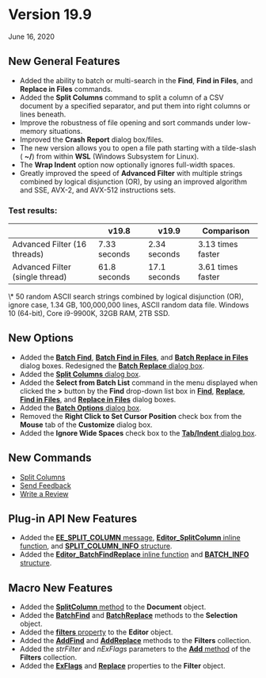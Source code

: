 # Version 19.9

June 16, 2020

## New General Features

- Added the ability to batch or multi-search in the **Find**, **Find in Files**, and **Replace in Files** commands.
- Added the **Split Columns** command to split a column of a CSV document by a specified separator, and put them into right columns or lines beneath.
- Improve the robustness of file opening and sort commands under low-memory situations.
- Improved the **Crash Report** dialog box/files.
- The new version allows you to open a file path starting with a tilde-slash ( **~/**) from within **WSL** (Windows Subsystem for Linux).
- The **Wrap Indent** option now optionally ignores full-width spaces.
- Greatly improved the speed of **Advanced Filter** with multiple strings combined by logical disjunction (OR), by using an improved algorithm and SSE, AVX-2, and AVX-512 instructions sets.

### Test results:

|  | v19.8 | v19.9 | Comparison |
| --- | --- | --- | --- |
| Advanced Filter (16 threads) | 7.33 seconds | 2.34 seconds | 3.13 times faster |
| Advanced Filter (single thread) | 61.8 seconds | 17.1 seconds | 3.61 times faster |

\\* 50 random ASCII search strings combined by logical disjunction (OR), ignore case, 1.34 GB, 100,000,000 lines, ASCII random data file. Windows 10 (64-bit), Core i9-9900K, 32GB RAM, 2TB SSD.

## New Options

- Added the [**Batch Find**](../dlg/find/index), [**Batch Find in Files**](../dlg/find_in_files/index), and [**Batch Replace in Files**](../dlg/replace_in_files/index) dialog boxes. Redesigned the [**Batch Replace** dialog box](../dlg/replace/index).
- Added the [**Split Columns** dialog box](../dlg/split_column/index).
- Added the **Select from Batch List** command in the menu displayed when clicked the **>** button by the **Find** drop-down list box in [**Find**](../dlg/find/index), [**Replace**](../dlg/replace/index), [**Find in Files**](../dlg/find_in_files/index), and [**Replace in Files**](../dlg/replace_in_files/index) dialog boxes.
- Added the [**Batch Options** dialog box](../dlg/batch_options/index).
- Removed the **Right Click to Set Cursor Position** check box from the **Mouse** tab of the **Customize** dialog box.
- Added the **Ignore Wide Spaces** check box to the [**Tab/Indent** dialog box](../dlg/properties/general/indent/index).

## New Commands

- [Split Columns](../cmd/edit/split_column)
- [Send Feedback](../cmd/help/send_feedback)
- [Write a Review](../cmd/help/write_review)

## Plug-in API New Features

- Added the [**EE\_SPLIT\_COLUMN** message](../plugin/message/ee_split_column), [**Editor\_SplitColumn** inline function](../plugin/macro/editor_splitcolumn), and [**SPLIT\_COLUMN\_INFO** structure](../plugin/structure/split_column_info).
- Added the [**Editor\_BatchFindReplace** inline function](../plugin/macro/editor_batchfindreplace) and [**BATCH\_INFO** structure](../plugin/structure/batch_info).

## Macro New Features

- Added the [**SplitColumn** method](../macro/document/split_column) to the **Document** object.
- Added the **[BatchFind](../macro/selection/batch_find)** and **[BatchReplace](../macro/selection/batch_replace)** methods to the **Selection** object.
- Added the [**filters** property](../macro/editor/filters) to the **Editor** object.
- Added the **[AddFind](../macro/filters/add_find)** and **[AddReplace](../macro/filters/add_replace)** methods to the **Filters** collection.
- Added the _strFilter_ and _nExFlags_ parameters to the [**Add** method](../macro/filters/add) of the **Filters** collection.
- Added the **[ExFlags](../macro/filter/exflags)** and **[Replace](../macro/filter/replace)** properties to the **Filter** object.
